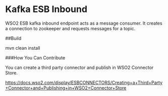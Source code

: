 # Kafka ESB Inbound

WSO2 ESB kafka inbound endpoint acts as a message consumer. It creates a connection to zookeeper and requests messages for a topic.

##Build

mvn clean install

###How You Can Contribute

You can create a third party connector and publish in WSO2 Connector Store.

https://docs.wso2.com/display/ESBCONNECTORS/Creating+a+Third+Party+Connector+and+Publishing+in+WSO2+Connector+Store